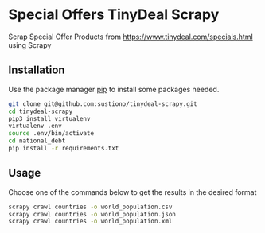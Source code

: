 # Special Offers TinyDeal Scrapy

Scrap Special Offer Products from https://www.tinydeal.com/specials.html using Scrapy

## Installation

Use the package manager [pip](https://pip.pypa.io/en/stable/) to install some packages needed.

```bash
git clone git@github.com:sustiono/tinydeal-scrapy.git
cd tinydeal-scrapy
pip3 install virtualenv
virtualenv .env
source .env/bin/activate
cd national_debt
pip install -r requirements.txt
```

## Usage
Choose one of the commands below to get the results in the desired format

```bash
scrapy crawl countries -o world_population.csv
scrapy crawl countries -o world_population.json
scrapy crawl countries -o world_population.xml
```

